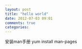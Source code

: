 ```yaml
---
layout: post
title: "hello world"
date: 2012-07-03 09:01
comments: true
categories: 
---
```


安装man手册
yum install man-pages